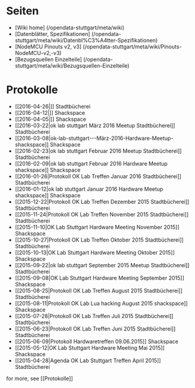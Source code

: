 # Seiten

* [Wiki home] (/opendata-stuttgart/meta/wiki)
* [Datenblätter, Spezifikationen] (/opendata-stuttgart/meta/wiki/Datenbl%C3%A4tter-Spezifikationen)
* [NodeMCU Pinouts v2, v3] (/opendata-stuttgart/meta/wiki/Pinouts-NodeMCU-v2,-v3)
* [Bezugsquellen Einzelteile] (/opendata-stuttgart/meta/wiki/Bezugsquellen-Einzelteile)  
  
# Protokolle

<!--
* [[2017-12-26|]] Stadtbücherei
* [[2017-12-12|]] Shackspace
* [[2017-11-28|]] Stadtbücherei
* [[2017-11-14|]] Shackspace
* [[2017-10-24|]] Stadtbücherei
* [[2017-10-10|]] Shackspace
* [[2017-09-26|]] Stadtbücherei
* [[2017-09-12|]] Shackspace
* [[2017-08-22|]] Stadtbücherei
* [[2017-08-08|]] Shackspace
* [[2017-07-25|]] Stadtbücherei
* [[2017-07-11|]] Shackspace
* [[2017-06-27|]] Stadtbücherei
* [[2017-06-13|]] Shackspace
* [[2017-05-23|]] Stadtbücherei
* [[2017-05-09|]] Shackspace
* [[2017-04-25|]] Stadtbücherei
* [[2017-04-11|]] Shackspace
* [[2017-03-28|]] Stadtbücherei
* [[2017-03-14|]] Shackspace
* [[2017-02-28|]] Stadtbücherei
* [[2017-02-14|]] Shackspace
* [[2017-01-24|]] Stadtbücherei
* [[2017-01-10|]] Shackspace
* [[2016-12-27|]] Stadtbücherei
* [[2016-12-13|]] Shackspace
* [[2016-11-22|]] Stadtbücherei
* [[2016-11-08|]] Shackspace
* [[2016-10-25|]] Stadtbücherei
* [[2016-10-11|]] Shackspace
* [[2016-09-27|]] Stadtbücherei
* [[2016-09-13|]] Shackspace
* [[2016-08-23|]] Stadtbücherei
* [[2016-08-09|]] Shackspace
* [[2016-07-26|]] Stadtbücherei
* [[2016-07-12|]] Shackspace
* [[2016-06-28|]] Stadtbücherei
* [[2016-06-14|]] Shackspace
* [[2016-05-24|]] Stadtbücherei
* [[2016-05-10|]] Shackspace
-->

* [[2016-04-26|]] Stadtbücherei
* [[2016-04-12|]] Shackspace 
* [[2016-04-05|]] Shackspace
* [[2016-03-22|ok lab stuttgart März 2016 Meetup Stadtbücherei]] Stadtbücherei 
* [[2016-03-08|ok-lab-stuttgart---März-2016-Hardware-Meetup-shackspace]] Shackspace
* [[2016-02-23|ok lab stuttgart Februar 2016 Meetup Stadtbücherei]] Stadtbücherei
* [[2016-02-09|ok lab stuttgart  Februar 2016 Hardware Meetup shackspace]] Shackspace
* [[2016-01-26|Protokoll OK Lab Treffen Januar 2016 Stadtbücherei]] Stadtbücherei
* [[2016-01-12|ok lab stuttgart   Januar 2016 Hardware Meetup shackspace]] Shackspace
* [[2015-12-22|Protokoll OK Lab Treffen Dezember 2015 Stadtbücherei]] Stadtbücherei
* [[2015-11-24|Protokoll OK Lab Treffen November 2015 Stadtbücherei]] Stadtbücherei
* [[2015-11-10|OK Lab Stuttgart Hardware Meeting November 2015]] Shackspace
* [[2015-10-27|Protokoll OK Lab Treffen Oktober 2015 Stadtbücherei]] Stadtbücherei
* [[2015-10-13|OK Lab Stuttgart Hardware Meeting Oktober 2015]] Shackspace
* [[2015-09-22|ok lab stuttgart   September 2015 Meetup Stadtbücherei]] Stadtbücherei
* [[2015-09-08|OK Lab Stuttgart Hardware Meeting September 2015]] Shackspace
* [[2015-08-25|Protokoll OK Lab Treffen August 2015 Stadtbücherei]] Stadtbücherei
* [[2015-08-11|Protokoll OK Lab Lua hacking August 2015 shackspace]] Shackspace
* [[2015-07-28|Protokoll OK Lab Treffen Juli 2015 Stadtbücherei]] Stadtbücherei
* [[2015-06-23|Protokoll OK Lab Treffen   Juni 2015   Stadtbücherei]] Stadtbücherei
* [[2015-06-09|Protokoll Hardwaretreffen 09.06.2015]] Shackspace
* [[2015-05-12|OK Lab Stuttgart Hardware Meeting   Mai 2015]] Shackspace
* [[2015-04-28|Agenda OK Lab Stuttgart Treffen April 2015]] Stadtbücherei

for more, see [[Protokolle]]